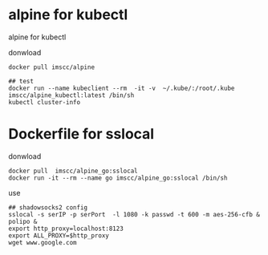 # alpine for kubectl 

alpine for kubectl 

donwload

```shell
docker pull imscc/alpine

## test
docker run --name kubeclient --rm  -it -v  ~/.kube/:/root/.kube  imscc/alpine_kubectl:latest /bin/sh
kubectl cluster-info
```

# Dockerfile for sslocal


donwload

```shell
docker pull  imscc/alpine_go:sslocal
docker run -it --rm --name go imscc/alpine_go:sslocal /bin/sh
```

use

```shell
## shadowsocks2 config
sslocal -s serIP -p serPort  -l 1080 -k passwd -t 600 -m aes-256-cfb &
polipo &
export http_proxy=localhost:8123
export ALL_PROXY=$http_proxy
wget www.google.com
```
